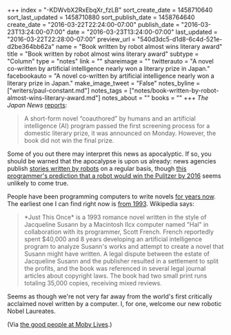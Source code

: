 +++
index = "-KDWvbX2RxEbqXr_fzLB"
sort_create_date = 1458710640
sort_last_updated = 1458710880
sort_publish_date = 1458764640
create_date = "2016-03-22T22:24:00-07:00"
publish_date = "2016-03-23T13:24:00-07:00"
date = "2016-03-23T13:24:00-07:00"
last_updated = "2016-03-22T22:28:00-07:00"
preview_url = "540d3dc5-d1d8-6c4d-521e-d2be364bb62a"
name = "Book written by robot almost wins literary award"
title = "Book written by robot almost wins literary award"
subtype = "Column"
type = "notes"
link = ""
shareimage = ""
twitterauto = "A novel co-written by artificial intelligence nearly won a literary prize in Japan."
facebookauto = "A novel co-written by artificial intelligence nearly won a literary prize in Japan."
make_image_tweet = "False"
notes_byline = ["writers/paul-constant.md"]
notes_tags = ["notes/book-written-by-robot-almost-wins-literary-award.md"]
notes_about = ""
books = ""
+++
*The Japan News* [reports](http://the-japan-news.com/news/article/0002826970):

<blockquote>A short-form novel “coauthored” by humans and an artificial intelligence (AI) program passed the first screening process for a domestic literary prize, it was announced on Monday. However, the book did not win the final prize.</blockquote>

Some of you out there may interpret this news as apocalyptic. If so, you should be warned that the apocalypse is upon us already: news agencies publish [stories written by robots](https://www.google.com/search?q=%22This+story+was+generated+by+Automated+Insights%22&oq=%22This+story+was+generated+by+Automated+Insights%22&aqs=chrome..69i57j0l3.478j0j9&sourceid=chrome&ie=UTF-8) on a regular basis, though [this programmer's prediction that a robot would win the Pulitzer by 2016](http://www.popsci.com/technology/article/2011-09/software-automatically-writes-news-articles-and-theyre-actually-not-bad) seems unlikely to come true.

People have been programming computers to write novels [for years now](http://www.theverge.com/2014/11/25/7276157/nanogenmo-robot-author-novel). The earliest one I can find right now is [from 1993](https://en.wikipedia.org/wiki/Just_This_Once). Wikipedia says:

<blockquote>*Just This Once* is a 1993 romance novel written in the style of Jacqueline Susann by a Macintosh IIcx computer named "Hal" in collaboration with its programmer, Scott French. French reportedly spent $40,000 and 8 years developing an artificial intelligence program to analyze Susann's works and attempt to create a novel that Susann might have written. A legal dispute between the estate of Jacqueline Susann and the publisher resulted in a settlement to split the profits, and the book was referenced in several legal journal articles about copyright laws. The book had two small print runs totaling 35,000 copies, receiving mixed reviews.</blockquote>

Seems as though we're not very far away from the world's first critically acclaimed novel written by a computer. I, for one, welcome our new robotic Nobel Laureates.

(Via [the good people at Moby Lives](http://www.mhpbooks.com/short-story-written-by-robot-doesnt-win-japanese-literary-award/).)